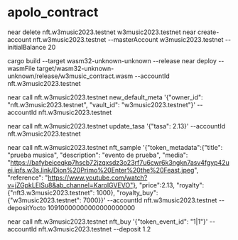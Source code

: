 # apolo_contract

near delete nft.w3music2023.testnet w3music2023.testnet
near create-account nft.w3music2023.testnet --masterAccount w3music2023.testnet --initialBalance 20

cargo build --target wasm32-unknown-unknown --release
near deploy --wasmFile target/wasm32-unknown-unknown/release/w3music_contract.wasm --accountId nft.w3music2023.testnet

near call nft.w3music2023.testnet new_default_meta '{"owner_id": "nft.w3music2023.testnet", "vault_id": "w3music2023.testnet"}' --accountId nft.w3music2023.testnet

near call nft.w3music2023.testnet update_tasa '{"tasa": 2.13}' --accountId nft.w3music2023.testnet

near call nft.w3music2023.testnet nft_sample '{"token_metadata":{"title": "prueba musica", "description": "evento de prueba", "media": "https://bafybeiceqkp7hscb72jzqxsdz3o23rf7u6cwr6k3ngkn7asv4fgyp42uei.ipfs.w3s.link/Dion%20Primo%20Enter%20the%20Feast.jpeg", "reference": "https://www.youtube.com/watch?v=jZGpkLElSu8&ab_channel=KarolGVEVO"}, "price":2.13, "royalty":{"nft3.w3music2023.testnet": 1000}, "royalty_buy": {"w3music2023.testnet": 7000}}' --accountId nft.w3music2023.testnet --depositYocto 10910000000000000000000

near call nft.w3music2023.testnet nft_buy '{"token_event_id": "1|1"}' --accountId nft.w3music2023.testnet --deposit 1.2
